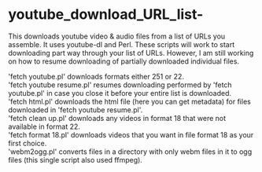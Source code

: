 # youtube_download_URL_list-
This downloads youtube video & audio files from a list of URLs you assemble. It uses youtube-dl and Perl.
These scripts will work to start downloading part way through your list of URLs.
However, I am still working on how to resume downloading of partially downloaded individual files.

'fetch youtube.pl' downloads formats either 251 or 22. <br />
'fetch youtube resume.pl' resumes downloading performed by 'fetch youtube.pl' in case you close it before your entire list is downloaded. <br />
'fetch html.pl' downloads the html file (here you can get metadata) for files downloaded in 'fetch youtube resume.pl'. <br />
'fetch clean up.pl' downloads any videos in format 18 that were not available in format 22. <br />
'fetch format 18.pl' downloads videos that you want in file format 18 as your first choice. <br />
'webm2ogg.pl' converts files in a directory with only webm files in it to ogg files (this single script also used ffmpeg). <br />
